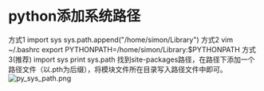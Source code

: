 # python添加系统路径
方式1
import sys
sys.path.append("/home/simon/Library")
方式2
vim ~/.bashrc
export PYTHONPATH=/home/simon/Library:$PYTHONPATH
方式3(推荐)
import sys
print sys.path
找到site-packages路径，在路径下添加一个路径文件（以.pth为后缀），将模块文件所在目录写入路径文件中即可。
![py_sys_path.png](https://i.loli.net/2021/06/25/EapGtOPJwNXzVdU.png)
